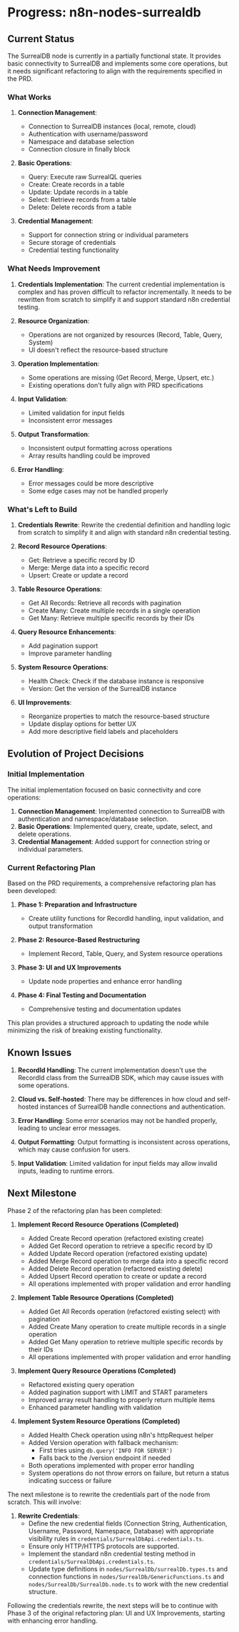# Progress: n8n-nodes-surrealdb

## Current Status

The SurrealDB node is currently in a partially functional state. It provides basic connectivity to SurrealDB and implements some core operations, but it needs significant refactoring to align with the requirements specified in the PRD.

### What Works

1. **Connection Management**:
   - Connection to SurrealDB instances (local, remote, cloud)
   - Authentication with username/password
   - Namespace and database selection
   - Connection closure in finally block

2. **Basic Operations**:
   - Query: Execute raw SurrealQL queries
   - Create: Create records in a table
   - Update: Update records in a table
   - Select: Retrieve records from a table
   - Delete: Delete records from a table

3. **Credential Management**:
   - Support for connection string or individual parameters
   - Secure storage of credentials
   - Credential testing functionality

### What Needs Improvement

1. **Credentials Implementation**: The current credential implementation is complex and has proven difficult to refactor incrementally. It needs to be rewritten from scratch to simplify it and support standard n8n credential testing.

2. **Resource Organization**:
   - Operations are not organized by resources (Record, Table, Query, System)
   - UI doesn't reflect the resource-based structure

3. **Operation Implementation**:
   - Some operations are missing (Get Record, Merge, Upsert, etc.)
   - Existing operations don't fully align with PRD specifications

4. **Input Validation**:
   - Limited validation for input fields
   - Inconsistent error messages

5. **Output Transformation**:
   - Inconsistent output formatting across operations
   - Array results handling could be improved

6. **Error Handling**:
   - Error messages could be more descriptive
   - Some edge cases may not be handled properly

### What's Left to Build

1. **Credentials Rewrite**: Rewrite the credential definition and handling logic from scratch to simplify it and align with standard n8n credential testing.

2. **Record Resource Operations**:
   - Get: Retrieve a specific record by ID
   - Merge: Merge data into a specific record
   - Upsert: Create or update a record

3. **Table Resource Operations**:
   - Get All Records: Retrieve all records with pagination
   - Create Many: Create multiple records in a single operation
   - Get Many: Retrieve multiple specific records by their IDs

4. **Query Resource Enhancements**:
   - Add pagination support
   - Improve parameter handling

5. **System Resource Operations**:
   - Health Check: Check if the database instance is responsive
   - Version: Get the version of the SurrealDB instance

6. **UI Improvements**:
   - Reorganize properties to match the resource-based structure
   - Update display options for better UX
   - Add more descriptive field labels and placeholders

## Evolution of Project Decisions

### Initial Implementation

The initial implementation focused on basic connectivity and core operations:

1. **Connection Management**: Implemented connection to SurrealDB with authentication and namespace/database selection.
2. **Basic Operations**: Implemented query, create, update, select, and delete operations.
3. **Credential Management**: Added support for connection string or individual parameters.

### Current Refactoring Plan

Based on the PRD requirements, a comprehensive refactoring plan has been developed:

1. **Phase 1: Preparation and Infrastructure**
   - Create utility functions for RecordId handling, input validation, and output transformation

2. **Phase 2: Resource-Based Restructuring**
   - Implement Record, Table, Query, and System resource operations

3. **Phase 3: UI and UX Improvements**
   - Update node properties and enhance error handling

4. **Phase 4: Final Testing and Documentation**
   - Comprehensive testing and documentation updates

This plan provides a structured approach to updating the node while minimizing the risk of breaking existing functionality.

## Known Issues

1. **RecordId Handling**: The current implementation doesn't use the RecordId class from the SurrealDB SDK, which may cause issues with some operations.

2. **Cloud vs. Self-hosted**: There may be differences in how cloud and self-hosted instances of SurrealDB handle connections and authentication.

3. **Error Handling**: Some error scenarios may not be handled properly, leading to unclear error messages.

4. **Output Formatting**: Output formatting is inconsistent across operations, which may cause confusion for users.

5. **Input Validation**: Limited validation for input fields may allow invalid inputs, leading to runtime errors.

## Next Milestone

Phase 2 of the refactoring plan has been completed:

1. **Implement Record Resource Operations (Completed)**
   - Added Create Record operation (refactored existing create)
   - Added Get Record operation to retrieve a specific record by ID
   - Added Update Record operation (refactored existing update)
   - Added Merge Record operation to merge data into a specific record
   - Added Delete Record operation (refactored existing delete)
   - Added Upsert Record operation to create or update a record
   - All operations implemented with proper validation and error handling

2. **Implement Table Resource Operations (Completed)**
   - Added Get All Records operation (refactored existing select) with pagination
   - Added Create Many operation to create multiple records in a single operation
   - Added Get Many operation to retrieve multiple specific records by their IDs
   - All operations implemented with proper validation and error handling

3. **Implement Query Resource Operations (Completed)**
   - Refactored existing query operation
   - Added pagination support with LIMIT and START parameters
   - Improved array result handling to properly return multiple items
   - Enhanced parameter handling with validation

4. **Implement System Resource Operations (Completed)**
   - Added Health Check operation using n8n's httpRequest helper
   - Added Version operation with fallback mechanism:
     - First tries using `db.query('INFO FOR SERVER')`
     - Falls back to the /version endpoint if needed
   - Both operations implemented with proper error handling
   - System operations do not throw errors on failure, but return a status indicating success or failure

The next milestone is to rewrite the credentials part of the node from scratch. This will involve:

1. **Rewrite Credentials**:
   - Define the new credential fields (Connection String, Authentication, Username, Password, Namespace, Database) with appropriate visibility rules in `credentials/SurrealDbApi.credentials.ts`.
   - Ensure only HTTP/HTTPS protocols are supported.
   - Implement the standard n8n credential testing method in `credentials/SurrealDbApi.credentials.ts`.
   - Update type definitions in `nodes/SurrealDb/surrealDb.types.ts` and connection functions in `nodes/SurrealDb/GenericFunctions.ts` and `nodes/SurrealDb/SurrealDb.node.ts` to work with the new credential structure.

Following the credentials rewrite, the next steps will be to continue with Phase 3 of the original refactoring plan: UI and UX Improvements, starting with enhancing error handling.

